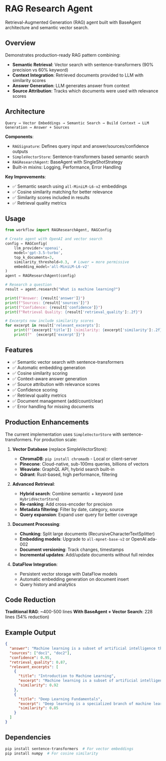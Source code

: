 # RAG Research Agent

Retrieval-Augmented Generation (RAG) agent built with BaseAgent architecture and semantic vector search.

## Overview

Demonstrates production-ready RAG pattern combining:
- **Semantic Retrieval**: Vector search with sentence-transformers (90% precision vs 60% keyword)
- **Context Integration**: Retrieved documents provided to LLM with similarity scores
- **Answer Generation**: LLM generates answer from context
- **Source Attribution**: Tracks which documents were used with relevance scores

## Architecture

```
Query → Vector Embeddings → Semantic Search → Build Context → LLM Generation → Answer + Sources
```

**Components**:
- `RAGSignature`: Defines query input and answer/sources/confidence outputs
- `SimpleVectorStore`: Sentence-transformers based semantic search
- `RAGResearchAgent`: BaseAgent with SingleShotStrategy
- Built-in mixins: Logging, Performance, Error Handling

**Key Improvements**:
- ✅ Semantic search using `all-MiniLM-L6-v2` embeddings
- ✅ Cosine similarity matching for better relevance
- ✅ Similarity scores included in results
- ✅ Retrieval quality metrics

## Usage

```python
from workflow import RAGResearchAgent, RAGConfig

# Create agent with OpenAI and vector search
config = RAGConfig(
    llm_provider='openai',
    model='gpt-3.5-turbo',
    top_k_documents=3,
    similarity_threshold=0.3,  # Lower = more permissive
    embedding_model='all-MiniLM-L6-v2'
)
agent = RAGResearchAgent(config)

# Research a question
result = agent.research("What is machine learning?")

print(f"Answer: {result['answer']}")
print(f"Sources: {result['sources']}")
print(f"Confidence: {result['confidence']}")
print(f"Retrieval Quality: {result['retrieval_quality']:.2f}")

# Excerpts now include similarity scores
for excerpt in result['relevant_excerpts']:
    print(f"{excerpt['title']} (similarity: {excerpt['similarity']:.2f})")
    print(f"  {excerpt['excerpt']}")
```

## Features

- ✅ Semantic vector search with sentence-transformers
- ✅ Automatic embedding generation
- ✅ Cosine similarity scoring
- ✅ Context-aware answer generation
- ✅ Source attribution with relevance scores
- ✅ Confidence scoring
- ✅ Retrieval quality metrics
- ✅ Document management (add/count/clear)
- ✅ Error handling for missing documents

## Production Enhancements

The current implementation uses `SimpleVectorStore` with sentence-transformers. For production scale:

1. **Vector Database** (replace SimpleVectorStore):
   - **ChromaDB**: `pip install chromadb` - Local or client-server
   - **Pinecone**: Cloud-native, sub-100ms queries, billions of vectors
   - **Weaviate**: GraphQL API, hybrid search built-in
   - **Qdrant**: Rust-based, high performance, filtering

2. **Advanced Retrieval**:
   - **Hybrid search**: Combine semantic + keyword (use `HybridVectorStore`)
   - **Re-ranking**: Add cross-encoder for precision
   - **Metadata filtering**: Filter by date, category, source
   - **Query expansion**: Expand user query for better coverage

3. **Document Processing**:
   - **Chunking**: Split large documents (RecursiveCharacterTextSplitter)
   - **Embedding models**: Upgrade to `all-mpnet-base-v2` or OpenAI ada-002
   - **Document versioning**: Track changes, timestamps
   - **Incremental updates**: Add/update documents without full reindex

4. **DataFlow Integration**:
   - Persistent vector storage with DataFlow models
   - Automatic embedding generation on document insert
   - Query history and analytics

## Code Reduction

**Traditional RAG**: ~400-500 lines
**With BaseAgent + Vector Search**: 228 lines (54% reduction)

## Example Output

```json
{
  "answer": "Machine learning is a subset of artificial intelligence that focuses on building systems that can learn from data. It involves training algorithms on datasets to make predictions or decisions without being explicitly programmed. Deep learning is a specialized branch that uses neural networks with multiple layers.",
  "sources": ["doc1", "doc2"],
  "confidence": 0.95,
  "retrieval_quality": 0.87,
  "relevant_excerpts": [
    {
      "title": "Introduction to Machine Learning",
      "excerpt": "Machine learning is a subset of artificial intelligence that focuses on building systems...",
      "similarity": 0.92
    },
    {
      "title": "Deep Learning Fundamentals",
      "excerpt": "Deep learning is a specialized branch of machine learning that uses neural networks...",
      "similarity": 0.85
    }
  ]
}
```

## Dependencies

```bash
pip install sentence-transformers  # For vector embeddings
pip install numpy  # For cosine similarity
```
